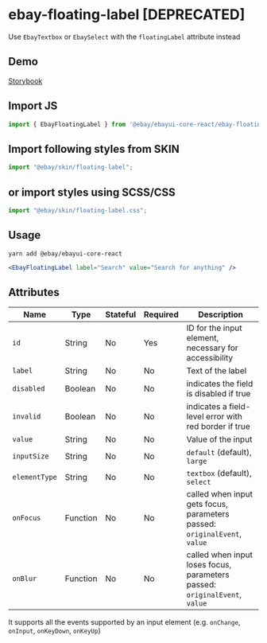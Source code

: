 # ebay-floating-label [DEPRECATED]

Use `EbayTextbox` or `EbaySelect` with the `floatingLabel` attribute instead

## Demo

[Storybook](https://opensource.ebay.com/ebayui-core-react/main/?path=/story/ebay-floating-label--default-floating-label)

## Import JS

```jsx harmony
import { EbayFloatingLabel } from '@ebay/ebayui-core-react/ebay-floating-label'
```

## Import following styles from SKIN

```jsx harmony
import "@ebay/skin/floating-label";
```

## or import styles using SCSS/CSS

```jsx harmony
import "@ebay/skin/floating-label.css";
```

## Usage

```
yarn add @ebay/ebayui-core-react
```

```jsx harmony
<EbayFloatingLabel label="Search" value="Search for anything" />
```

## Attributes

| Name        | Type     | Stateful | Required | Description                                                                |
| ----------- | -------- | -------- | -------- | -------------------------------------------------------------------------- |
| `id`        | String   | No       | Yes      | ID for the input element, necessary for accessibility                      |
| `label`     | String   | No       | No       | Text of the label                                                          |
| `disabled`  | Boolean  | No       | No       | indicates the field is disabled if true                                    |
| `invalid`   | Boolean  | No       | No       | indicates a field-level error with red border if true                      |
| `value`     | String   | No       | No       | Value of the input                                                         |
| `inputSize` | String   | No       | No       | `default` (default), `large`                                               |
| `elementType` | String   | No       | No       | `textbox` (default), `select`                                               |
| `onFocus`   | Function | No       | No       | called when input gets focus, parameters passed: `originalEvent`, `value`  |
| `onBlur`    | Function | No       | No       | called when input loses focus, parameters passed: `originalEvent`, `value` |

It supports all the events supported by an input element (e.g. `onChange`, `onInput`, `onKeyDown`, `onKeyUp`)
